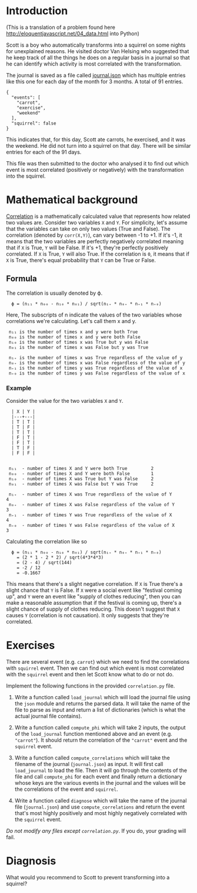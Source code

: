 # Introduction

(This is a translation of a problem found here
http://eloquentjavascript.net/04_data.html into Python)

Scott is a boy who automatically transforms into a squirrel on some
nights for unexplained reasons. He visited doctor Van Helsing who
suggested that he keep track of all the things he does on a regular
basis in a journal so that he can identify which activity is most
correlated with the transformation.

The journal is saved as a file called [journal.json](journal.json)
which has multiple entries like this one for each day of the month for
3 months. A total of 91 entries.

    {
      "events": [
        "carrot",
        "exercise",
        "weekend"
      ],
      "squirrel": false
    }

This indicates that, for this day, Scott ate carrots, he exercised,
and it was the weekend. He did not turn into a squirrel on that
day. There will be similar entries for each of the 91 days.

This file was then submitted to the doctor who analysed it to find out
which event is most correlated (positively or negatively) with the
transformation into the squirrel.

# Mathematical background

[Correlation](https://en.wikipedia.org/wiki/Correlation_and_dependence)
is a mathematically calculated value that represents how related two
values are. Consider two variables `X` and `Y`. For simplicity, let's
assume that the variables can take on only two values (True and
False). The correlation (denoted by `corr(X,Y)`), can vary between -1
to +1. If it's -1, it means that the two variables are perfectly
negatively correlated meaning that if `X` is True, `Y` will be
False. If it's +1, they're perfectly positively correlated. If `X`
is True, `Y` will also True. If the correlation is `0`, it means that
if `X` is True, there's equal probability that `Y` can be True or
False. 


## Formula

The correlation is usually denoted by ϕ. 


      ϕ = (n₁₁ * n₀₀ - n₁₀ * n₀₁) / sqrt(n₁₊ * n₀₊ * n₊₁ * n₊₀)


Here, The subscripts of n indicate the values of the two variables whose
correlations we're calculating. Let's call them x and y.


     n₁₁ is the number of times x and y were both True
     n₀₀ is the number of times x and y were both False
     n₁₀ is the number of times x was True but y was False
     n₀₁ is the number of times x was False but y was True
     
     n₁₊ is the number of times x was True regardless of the value of y
     n₀₊ is the number of times x was False regardless of the value of y
     n₊₁ is the number of times y was True regardless of the value of x
     n₊₀ is the number of times y was False regardless of the value of x


### Example

Consider the value for the two variables `X` and `Y`. 

      | X | Y |
      |---+---|
      | T | T |
      | T | F |
      | T | T |
      | F | T |
      | F | T |
      | T | F |
      | F | F |


     n₁₁  - number of times X and Y were both True         2
     n₀₀  - number of times X and Y were both False        1
     n₁₀  - number of times X was True but Y was False     2
     n₀₁  - number of times X was False but Y was True     2
     
     n₁₊  - number of times X was True regardless of the value of Y       4
     n₀₊  - number of times X was False regardless of the value of Y      3
     n₊₁  - number of times Y was True regardless of the value of X       4
     n₊₀  - number of times Y was False regardless of the value of X      3


Calculating the correlation like so

      ϕ = (n₁₁ * n₀₀ - n₁₀ * n₀₁) / sqrt(n₁₊ * n₀₊ * n₊₁ * n₊₀)
        = (2 * 1 - 2 * 2) / sqrt(4*3*4*3)
        = (2 - 4) / sqrt(144)
        = -2 / 12
        = -0.1667
  
This means that there's a slight negative correlation. If `X` is
True there's a slight chance that `Y` is False. If `X` were a social
event like "festival coming up", and `Y` were an event like "supply of
clothes reducing", then you can make a reasonable assumption that if
the festival is coming up, there's a slight chance of supply of
clothes reducing. This doesn't suggest that `X` causes `Y`
(correlation is not causation). It only suggests that they're
correlated. 


# Exercises

There are several event (e.g. `carrot`) which we need to find the
correlations with `squirrel` event. Then we can find out which event
is most correlated with the `squirrel` event and then let Scott know
what to do or not do. 

Implement the following functions in the provided `correlation.py` file.


1. Write a function called `load_journal` which will load the journal
   file using the `json` module and returns the parsed data. It will
   take the name of the file to parse as input and return a list of
   dictionaries (which is what the actual journal file contains).

1. Write a function called `compute_phi` which will take 2 inputs, the
   output of the `load_journal` function mentioned above and an event
   (e.g. `"carrot"`). It should return the correlation of the
   `"carrot"` event and the `squirrel` event.
   
1. Write a function called `compute_correlations` which will take the
   filename of the journal (`journal.json`) as input. It will first
   call `load_journal` to load the file. Then it will go through the
   contents of the file and call `compute_phi` for each event and
   finally return a dictionary whose keys are the various events in
   the journal and the values will be the correlations of the event
   and `squirrel`. 

1. Write a function called `diagnose` which will take the name of the
   journal file (`journal.json`) and use `compute_correlations` and
   return the event that's most highly positively and most highly
   negatively correlated with the `squirrel` event.

*Do not modify any files except `correlation.py`*. If you do, your
grading will fail.

# Diagnosis

What would you recommend to Scott to prevent transforming into a squirrel?
    
